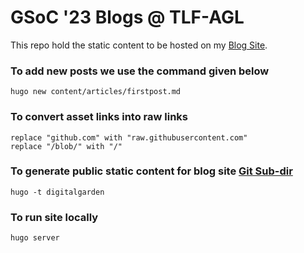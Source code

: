 # GSoC '23 Blogs @ TLF-AGL

This repo hold the static content to be hosted on my [Blog Site](https://suchinton.github.io/).

### To add new posts we use the command given below

```
hugo new content/articles/firstpost.md
```

### To convert asset links into raw links

```
replace "github.com" with "raw.githubusercontent.com" 
replace "/blob/" with "/"
```

### To generate public static content for blog site [Git Sub-dir]()

```
hugo -t digitalgarden 
```

### To run site locally 

```
hugo server
```